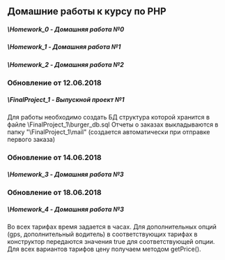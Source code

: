 ## Домашние работы к курсу по PHP
##### \Homework_0 - Домашняя работа №0
##### \Homework_1 - Домашняя работа №1
##### \Homework_2 - Домашняя работа №2
### Обновление от 12.06.2018
#####  \FinalProject_1 - Выпускной проект №1
Для работы необходимо создать БД структура которой хранится в файле \FinalProject_1\burger_db.sql
Отчеты о заказах выкладываются в папку "\FinalProject_1\mail\" (создается автоматически при отправке первого заказа)
### Обновление от 14.06.2018
#####  \Homework_3 - Домашняя работа №3
### Обновление от 18.06.2018
#####  \Homework_4 - Домашняя работа №3
Во всех тарифах время задается в часах.
Для дополнительных опций (gps, дополнительный водитель) в соответствующих тарифах в конструктор передаются значения true для соответствующей опции.
Для всех вариантов тарифов цену получаем методом getPrice().